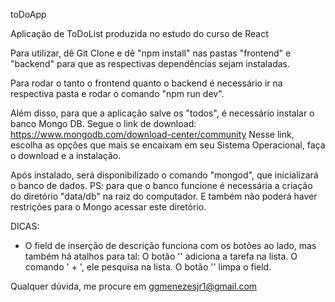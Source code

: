 toDoApp

Aplicação de ToDoList produzida no estudo do curso de React

Para utilizar, dê Git Clone e dê "npm install" nas pastas "frontend"
e "backend" para que as respectivas dependências sejam instaladas.

Para rodar o tanto o frontend quanto o backend é necessário ir na respectiva
pasta e rodar o comando "npm run dev".

Além disso, para que a aplicação salve os "todos", é necessário instalar o 
banco Mongo DB. Segue o link de download: https://www.mongodb.com/download-center/community
Nesse link, escolha as opções que mais se encaixam em seu Sistema Operacional, faça o download
e a instalação.

Após instalado, será disponibilizado o comando "mongod", que inicializará o banco de dados.
PS: para que o banco funcione é necessária a criação do diretório "data/db" na raiz do computador.
E também não poderá haver restrições para o Mongo acessar este diretório.

DICAS:
- O field de inserção de descrição funciona com os botões ao lado, mas também há atalhos para tal:
O botão '<Enter>' adiciona a tarefa na lista. O comando '<Shift> + <Enter>', ele pesquisa na lista.
O botão '<Esc>' limpa o field.

Qualquer dúvida, me procure em ggmenezesjr1@gmail.com
